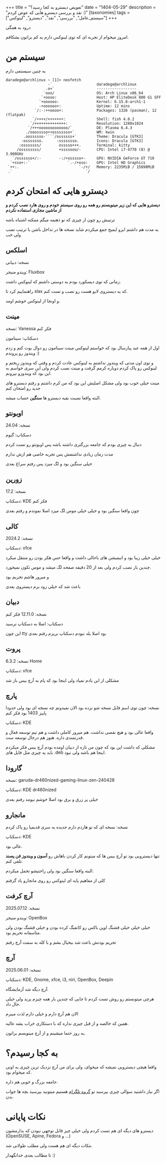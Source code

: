 +++
title = "تعویض دیسترو به کجا رسید؟"
date = "1404-05-29"
description = "نقد و بررسی دیسترو هایی که عوض کردم :)"
[taxonomies]
tags = ["سیستم_عامل", "بررسی", "نقد", "دیسترو", "لینوکس"]
+++

درود به همگی

امروز میخوام از تجربه ای که توی لینوکس دارم یه کم براتون بشکافم.

# سیستم من

یه چنین سیستمی دارم
```
daradege@archlinux ~ [1]> neofetch 
                   -`                    daradege@archlinux 
                  .o+`                   ------------------ 
                 `ooo/                   OS: Arch Linux x86_64 
                `+oooo:                  Host: HP EliteDesk 800 G1 SFF 
               `+oooooo:                 Kernel: 6.15.8-arch1-1 
               -+oooooo+:                Uptime: 12 mins 
             `/:-:++oooo+:               Packages: 1326 (pacman), 12 (flatpak) 
            `/++++/+++++++:              Shell: fish 4.0.2 
           `/++++++++++++++:             Resolution: 1280x1024 
          `/+++ooooooooooooo/`           DE: Plasma 6.4.3 
         ./ooosssso++osssssso+`          WM: kwin 
        .oossssso-````/ossssss+`         Theme: Dracula [GTK3] 
       -osssssso.      :ssssssso.        Icons: Dracula [GTK3] 
      :osssssss/        osssso+++.       Terminal: kitty 
     /ossssssss/        +ssssooo/-       CPU: Intel i7-4770 (8) @ 3.900GHz 
   `/ossssso+/:-        -:/+osssso+-     GPU: NVIDIA GeForce GT 710 
  `+sso+:-`                 `.-/+oso:    GPU: Intel HD Graphics 
 `++:.                           `-/+/   Memory: 2235MiB / 15898MiB 
 .`                                 `/
```

# دیسترو هایی که امتحان کردم

**دیسترو هایی که این زیر مینویسنم رو همه رو روی سیستم خودم و روی هارد نصب کردم و از ماشین مجازی استفاده نکردم**

ترتیبش رو چون از چیزی که تو ذهنمه میگم ممکنه اشتباه باشه

یه مدت هم داشتم ایزو ایمیج جمع میکردم شاید نسخه ها در تداخل باشن با ترتیب نصب ولی خب

## اسلکس

نسخه: دبیانی

ویندو منیجر: Fluxbox



زمانی که توی دیسکورد بودم یه دوستی داشتم که لینوکس داشت.

راهنماییم کرد تا slax که یه دیستروی لایو هست رو نصب و تست کنم.

و اونجا از لینوکس خوشم اومد.


## مینت

نسخه: Vanessa فکر کنم

دسکتاپ: سینامون


اول از همه عید پیارسال بود که خواستم لینوکس مینت سینامون رو دوال بوت کنم و زدم ویندوز رو پروندم :)

و توی اون مدتی که ویندوز نداشتم به لینوکس عادت کردم و وقتی که ویندوز ریختم و لینوکس رو پاک کردم دوباره کرمم گرفت
و مینت نصب کردم ولی این سری حواسم به این بود که ویندوزو نپرونم.

مینت خیلی خوب بود ولی مشکل اصلیش این بود که من کرم داشتم و رفتم دیسترو های جدید رو امتحان کنم

البته واقعا نسبت بقیه دیسترو ها **سنگین** حساب میشه.

## اوبونتو

نسخه: 24.04

دسکتاپ: گنوم


دنبال یه چیزی بودم که جامعه بزرگتری داشته باشه پس اوبونتو رو تست کردم

مدت زمان زیادی نداشتمش پس تجربه خاصی هم ازش ندارم

خیلی سنگین بود و لگ میزد پس رفتم سراغ بعدی


## زورین

نسخه: 17.2

دسکتاپ: KDE فکر کنم


چون واقعا سنگین بود و خیلی خیلی موس لگ میزد اصلا نموندم و رفتم بعدی

## کالی


نسخه: 2024.2

دسکتاپ: xfce


خیلی خیلی زیبا بود و انیمیشن های باحالی داشت و واقعا حس هکر بودن رو منتقل میکرد

چندین بار نصب کردم ولی بعد از 20 دقیقه صفحه لگ میشد و موس تکون نمیخورد.

و میرور هاشم تحریم بود

باعث شد که خیلی زود برم دیستروی بعدی


## دبیان


نسخه: 12.11.0 فکر کنم

دسکتاپ: اصلا به دسکتاپ نرسید


این چون tty بود اصلا بلد نبودم دسکتاپ بریزم رفتم بعدی

## پروت


نسخه: 6.3.2 Home

دسکتاپ: xfce


مشکلی از این یادم نمیاد ولی اینجا بود که پام به آرچ بیس باز شد


## پارچ


نسخه: چون توی اسم فایل نسخه شو نزده بود الان نمیدونم چه نسخه ای بود ولی حدودا پاییز 1403 بود فکر کنم

دسکتاپ: KDE


واقعا عالی بود و هیچ نقصی نداشت. هم میرور کاملی داشت و هم تیم توسعه فعال و قدرتمندی داره. هنوز هم درحال توسعه ست.

مشکلی که داشت این بود که چون من تازه از دبیان اومده بودم آرچ بیس فکر میکردم باید یه چیزی مثل فایل های .deb اینجا هم باشه ولی نبود.


## گارودا


نسخه: garuda-dr460nized-gaming-linux-zen-240428

دسکتاپ: KDE dr460nized


خیلی پر زرق و برق بود اصلا خوشم نیومد رفتم بعدی


## مانجارو


نسخه: نسخه ای که تو هاردم دارم جدیده یه سری قدیمیا رو پاک کردم

دسکتاپ: KDE


عالی بود.

تنها دیسترویی بود تو آرچ بیس ها که میتونم کار کردن باهاش رو **آسون و ویندوز فن پسند** تلقی کنم.

البته واقعا سنگین بود ولی راحتیشو تحمل میکردم.

کلی از مفاهیم پایه ای لینوکس رو روی مانجارو یاد گرفتم


## آرچ کرفت


نسخه: 2025.07.12

ویندو منیجر: OpenBox


خیلی خیلی خیلی قشنگ اوپن باکس رو کانفیگ کرده بودن و خیلی قشنگ بودن ولی متاسفانه تحریم بود.

تحریم بودنش باعث شد بیخیال بشم و با کله به سمت آرچ رفتم


## آرچ


نسخه: 2025.06.01

دسکتاپ: KDE, Gnome, xfce, i3, niri, OpenBox, Deepin


آرچ دیگه شد آزمایشگاه.

هرچی میتونستم رو روش تست کردم تا جایی که چندین بار همه چیزم پرید ولی خیلی حال داد.

الان هم آرچ دارم و خیلی دارم لذت میبرم

همین که خالصه و از قبل چیزی نداره که با دستکاری خراب بشه عالیه.

یه روز حتما میشینم و از آرچ مینویسم براتون.

# به کجا رسیدم؟

واقعا هیچی دیسترویی نمیشه که میخوای، ولی برای من آرچ نزدیک ترین چیزی به اونی که میخوام بود.

جامعه بزرگ و خوبی هم داره.

اگر نیاز داشتید سوالی چیزی بپرسید تو [گروه تلگرام](https://t.me/+Wu-iJNlA1j5kMGJk) هستیم میتونید بپرسید بچه ها جواب بدن.

# نکات پایانی

دیسترو های دیگه ای هم تست کردم ولی خیلی چیز قابل توجهی نبودن که بذارمشون (OpenSUSE, Apine, Fedora و ...)

مکات دیگه ای هم هست ولی مطلب طولانی شد.

تا مطالب بعدی خدانگهدار :)
